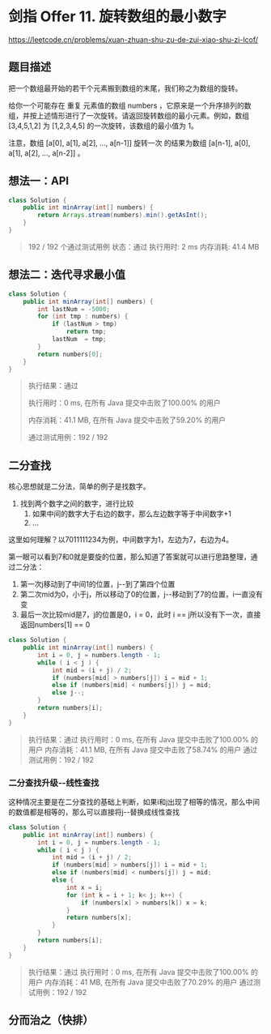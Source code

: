 # 剑指 Offer 11. 旋转数组的最小数字

https://leetcode.cn/problems/xuan-zhuan-shu-zu-de-zui-xiao-shu-zi-lcof/

## 题目描述

把一个数组最开始的若干个元素搬到数组的末尾，我们称之为数组的旋转。

给你一个可能存在 重复 元素值的数组 numbers ，它原来是一个升序排列的数组，并按上述情形进行了一次旋转。请返回旋转数组的最小元素。例如，数组 [3,4,5,1,2] 为 [1,2,3,4,5] 的一次旋转，该数组的最小值为 1。  

注意，数组 [a[0], a[1], a[2], ..., a[n-1]] 旋转一次 的结果为数组 [a[n-1], a[0], a[1], a[2], ..., a[n-2]] 。

## 想法一：API

```java
class Solution {
    public int minArray(int[] numbers) {
        return Arrays.stream(numbers).min().getAsInt();
    }
}
```

> 192 / 192 个通过测试用例
> 状态：通过
> 执行用时: 2 ms
> 内存消耗: 41.4 MB



## 想法二：迭代寻求最小值

```java
class Solution {
    public int minArray(int[] numbers) {
        int lastNum = -5000;
        for (int tmp : numbers) {
            if (lastNum > tmp)
                return tmp;
            lastNum  = tmp;
        }
        return numbers[0];
    }
}
```

> 执行结果：通过
>
> 执行用时：0 ms, 在所有 Java 提交中击败了100.00% 的用户
>
> 内存消耗：41.1 MB, 在所有 Java 提交中击败了59.20% 的用户
>
> 通过测试用例：192 / 192



## 二分查找

核心思想就是二分法，简单的例子是找数字。

1. 找到两个数字之间的数字，进行比较
   1. 如果中间的数字大于右边的数字，那么左边数字等于中间数字+1
   2. ...

这里如何理解？以7011111234为例，中间数字为1，左边为7，右边为4。

第一眼可以看到7和0就是要旋的位置，那么知道了答案就可以进行思路整理，通过二分法：

1. 第一次j移动到了中间1的位置，j--到了第四个位置
2. 第二次mid为0，小于j，所以移动了0的位置，j--移动到了7的位置，i一直没有变
3. 最后一次比较mid是7，j的位置是0，i = 0，此时 i == j所以没有下一次，直接返回numbers[1] == 0

```java
class Solution {
    public int minArray(int[] numbers) {
        int i = 0, j = numbers.length - 1;
        while ( i < j ) {
            int mid = (i + j) / 2;
            if (numbers[mid] > numbers[j]) i = mid + 1;
            else if (numbers[mid] < numbers[j]) j = mid;
            else j--;
        }
        return numbers[i];
    }
}
```

> 执行结果：通过
> 执行用时：0 ms, 在所有 Java 提交中击败了100.00% 的用户
> 内存消耗：41.1 MB, 在所有 Java 提交中击败了58.74% 的用户
> 通过测试用例：192 / 192



### 二分查找升级--线性查找

这种情况主要是在二分查找的基础上判断，如果i和j出现了相等的情况，那么中间的数值都是相等的，那么可以直接将j--替换成线性查找

```java
class Solution {
    public int minArray(int[] numbers) {
        int i = 0, j = numbers.length - 1;
        while ( i < j ) {
            int mid = (i + j) / 2;
            if (numbers[mid] > numbers[j]) i = mid + 1;
            else if (numbers[mid] < numbers[j]) j = mid;
            else {
                int x = i;
                for (int k = i + 1; k< j; k++) {
                    if (numbers[x] > numbers[k]) x = k;
                }
                return numbers[x];
            }
        }
        return numbers[i];
    }
}
```

> 执行结果：通过
> 执行用时：0 ms, 在所有 Java 提交中击败了100.00% 的用户
> 内存消耗：41 MB, 在所有 Java 提交中击败了70.29% 的用户
> 通过测试用例：192 / 192



## 分而治之（快排）

